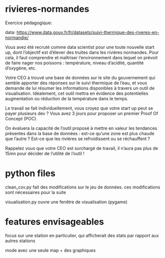 # rivieres-normandes

Exercice pédagogique:

data: https://www.data.gouv.fr/fr/datasets/suivi-thermique-des-riveres-en-normandie/

Vous avez été recruté comme data scientist pour une toute nouvelle start up, dont l’objectif est d’élever des truites dans les rivières normandes. Pour cela, il faut comprendre et maîtriser l’environnement dans lequel on prévoit de faire nager nos poissons : température, niveau d’acidité, quantité d’oxygène, etc.

Votre CEO à trouvé une base de données sur le site du gouvernement qui semble apporter des réponses sur le suivi thermique de l’eau, et vous demande de lui résumer les informations disponibles à travers un outil de visualisation. Idéalement, cet outil mettra en évidence des potentielles augmentation ou réduction de la température dans le temps.

Le travail se fait individuellement, vous croyez que votre start up peut se payer plusieurs dev ? Vous avez 3 jours pour proposer un premier Proof Of Concept (POC).

On évaluera la capacité de l’outil proposé à mettre en valeur les tendances présentes dans la base de données : est-ce qu’une zone est plus chaude que l’autre ? Est-ce que les rivières se refroidissent ou se réchauffent ?

Rappelez vous que votre CEO est surchargé de travail, il n’aura pas plus de 15mn pour décider de l’utilité de l’outil !

# python files

clean_csv.py fait des modifications sur le jeu de données. ces modifications sont nécessaires pour la suite

visualisation.py ouvre une fenêtre de visualisation (pygame)

# features envisageables

focus sur une station en particulier, qui afficherait des stats par rapport aux autres stations

mode avec une seule map + des graphiques
